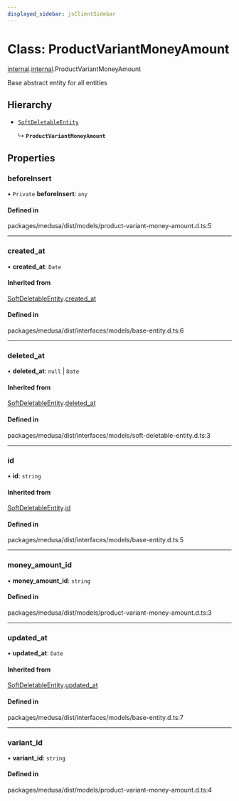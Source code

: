 ```yaml
---
displayed_sidebar: jsClientSidebar
---
```


# Class: ProductVariantMoneyAmount

[internal](../modules/internal-8.md).[internal](../modules/internal-8.internal.md).ProductVariantMoneyAmount

Base abstract entity for all entities

## Hierarchy

- [`SoftDeletableEntity`](internal-1.SoftDeletableEntity.md)

  ↳ **`ProductVariantMoneyAmount`**

## Properties

### beforeInsert

• `Private` **beforeInsert**: `any`

#### Defined in

packages/medusa/dist/models/product-variant-money-amount.d.ts:5

___

### created\_at

• **created\_at**: `Date`

#### Inherited from

[SoftDeletableEntity](internal-1.SoftDeletableEntity.md).[created_at](internal-1.SoftDeletableEntity.md#created_at)

#### Defined in

packages/medusa/dist/interfaces/models/base-entity.d.ts:6

___

### deleted\_at

• **deleted\_at**: ``null`` \| `Date`

#### Inherited from

[SoftDeletableEntity](internal-1.SoftDeletableEntity.md).[deleted_at](internal-1.SoftDeletableEntity.md#deleted_at)

#### Defined in

packages/medusa/dist/interfaces/models/soft-deletable-entity.d.ts:3

___

### id

• **id**: `string`

#### Inherited from

[SoftDeletableEntity](internal-1.SoftDeletableEntity.md).[id](internal-1.SoftDeletableEntity.md#id)

#### Defined in

packages/medusa/dist/interfaces/models/base-entity.d.ts:5

___

### money\_amount\_id

• **money\_amount\_id**: `string`

#### Defined in

packages/medusa/dist/models/product-variant-money-amount.d.ts:3

___

### updated\_at

• **updated\_at**: `Date`

#### Inherited from

[SoftDeletableEntity](internal-1.SoftDeletableEntity.md).[updated_at](internal-1.SoftDeletableEntity.md#updated_at)

#### Defined in

packages/medusa/dist/interfaces/models/base-entity.d.ts:7

___

### variant\_id

• **variant\_id**: `string`

#### Defined in

packages/medusa/dist/models/product-variant-money-amount.d.ts:4
